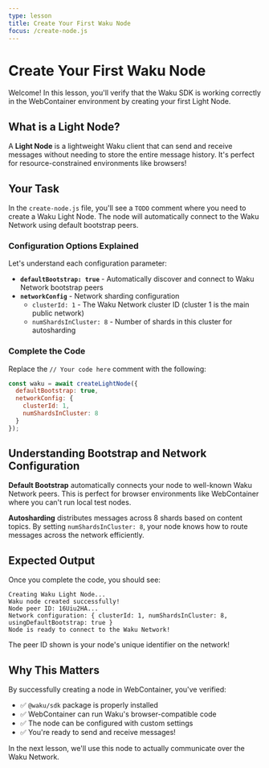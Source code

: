 ```yaml
---
type: lesson
title: Create Your First Waku Node
focus: /create-node.js
---
```


# Create Your First Waku Node

Welcome! In this lesson, you'll verify that the Waku SDK is working correctly in the WebContainer environment by creating your first Light Node.

## What is a Light Node?

A **Light Node** is a lightweight Waku client that can send and receive messages without needing to store the entire message history. It's perfect for resource-constrained environments like browsers!

## Your Task

In the `create-node.js` file, you'll see a `TODO` comment where you need to create a Waku Light Node. The node will automatically connect to the Waku Network using default bootstrap peers.

### Configuration Options Explained

Let's understand each configuration parameter:

- **`defaultBootstrap: true`** - Automatically discover and connect to Waku Network bootstrap peers
- **`networkConfig`** - Network sharding configuration
  - `clusterId: 1` - The Waku Network cluster ID (cluster 1 is the main public network)
  - `numShardsInCluster: 8` - Number of shards in this cluster for autosharding

### Complete the Code

Replace the `// Your code here` comment with the following:

```js add={1-6}
const waku = await createLightNode({
  defaultBootstrap: true,
  networkConfig: {
    clusterId: 1,
    numShardsInCluster: 8
  }
});
```

## Understanding Bootstrap and Network Configuration

**Default Bootstrap** automatically connects your node to well-known Waku Network peers. This is perfect for browser environments like WebContainer where you can't run local test nodes.

**Autosharding** distributes messages across 8 shards based on content topics. By setting `numShardsInCluster: 8`, your node knows how to route messages across the network efficiently.

## Expected Output

Once you complete the code, you should see:

```
Creating Waku Light Node...
Waku node created successfully!
Node peer ID: 16Uiu2HA...
Network configuration: { clusterId: 1, numShardsInCluster: 8, usingDefaultBootstrap: true }
Node is ready to connect to the Waku Network!
```

The peer ID shown is your node's unique identifier on the network!

## Why This Matters

By successfully creating a node in WebContainer, you've verified:
- ✅ `@waku/sdk` package is properly installed
- ✅ WebContainer can run Waku's browser-compatible code
- ✅ The node can be configured with custom settings
- ✅ You're ready to send and receive messages!

In the next lesson, we'll use this node to actually communicate over the Waku Network.
